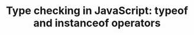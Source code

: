 ---
title: "Type checking in JavaScript: typeof and instanceof operators"
description: "How to perform type checking in JavaScript using typeof and instance of operators."
published: "2020-11-17T09:00Z"
modified: "2020-11-17T09:00Z"
thumbnail: "./images/cover-10.png"
slug: javascript-typeof-instanceof
tags: ['javascript', 'typeof', 'instanceof']
recommended: ['javascript-defined-variable-checking', 'javascript-null']
type: post
---